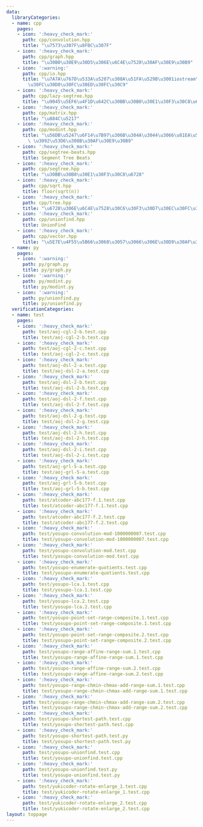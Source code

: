 ```yaml
---
data:
  libraryCategories:
  - name: cpp
    pages:
    - icon: ':heavy_check_mark:'
      path: cpp/convolution.hpp
      title: "\u7573\u307F\u8FBC\u307F"
    - icon: ':heavy_check_mark:'
      path: cpp/graph.hpp
      title: "\u30B0\u30E9\u30D5\u306E\u6C4E\u7528\u30AF\u30E9\u30B9"
    - icon: ':warning:'
      path: cpp/io.hpp
      title: "\u7A7A\u767D\u533A\u5207\u308A\u51FA\u529B\u3001iostream\u306E\u30AA\
        \u30FC\u30D0\u30FC\u30ED\u30FC\u30C9"
    - icon: ':heavy_check_mark:'
      path: cpp/lazy-segtree.hpp
      title: "\u9045\u5EF6\u4F1D\u642C\u30BB\u30B0\u30E1\u30F3\u30C8\u6728"
    - icon: ':heavy_check_mark:'
      path: cpp/matrix.hpp
      title: "\u884C\u5217"
    - icon: ':heavy_check_mark:'
      path: cpp/modint.hpp
      title: "\u56DB\u5247\u6F14\u7B97\u306B\u304A\u3044\u3066\u81EA\u52D5\u3067 mod\
        \ \u3092\u53D6\u308B\u30AF\u30E9\u30B9"
    - icon: ':heavy_check_mark:'
      path: cpp/segtree-beats.hpp
      title: Segment Tree Beats
    - icon: ':heavy_check_mark:'
      path: cpp/segtree.hpp
      title: "\u30BB\u30B0\u30E1\u30F3\u30C8\u6728"
    - icon: ':heavy_check_mark:'
      path: cpp/sqrt.hpp
      title: floor(sqrt(n))
    - icon: ':heavy_check_mark:'
      path: cpp/tree.hpp
      title: "\u6728\u306E\u6C4E\u7528\u30C6\u30F3\u30D7\u30EC\u30FC\u30C8"
    - icon: ':heavy_check_mark:'
      path: cpp/unionfind.hpp
      title: UnionFind
    - icon: ':heavy_check_mark:'
      path: cpp/vector.hpp
      title: "\u5E7E\u4F55\u5B66\u3068\u3057\u3066\u306E\u30D9\u30AF\u30C8\u30EB"
  - name: py
    pages:
    - icon: ':warning:'
      path: py/graph.py
      title: py/graph.py
    - icon: ':warning:'
      path: py/modint.py
      title: py/modint.py
    - icon: ':warning:'
      path: py/unionfind.py
      title: py/unionfind.py
  verificationCategories:
  - name: test
    pages:
    - icon: ':heavy_check_mark:'
      path: test/aoj-cgl-2-b.test.cpp
      title: test/aoj-cgl-2-b.test.cpp
    - icon: ':heavy_check_mark:'
      path: test/aoj-cgl-2-c.test.cpp
      title: test/aoj-cgl-2-c.test.cpp
    - icon: ':heavy_check_mark:'
      path: test/aoj-dsl-2-a.test.cpp
      title: test/aoj-dsl-2-a.test.cpp
    - icon: ':heavy_check_mark:'
      path: test/aoj-dsl-2-b.test.cpp
      title: test/aoj-dsl-2-b.test.cpp
    - icon: ':heavy_check_mark:'
      path: test/aoj-dsl-2-f.test.cpp
      title: test/aoj-dsl-2-f.test.cpp
    - icon: ':heavy_check_mark:'
      path: test/aoj-dsl-2-g.test.cpp
      title: test/aoj-dsl-2-g.test.cpp
    - icon: ':heavy_check_mark:'
      path: test/aoj-dsl-2-h.test.cpp
      title: test/aoj-dsl-2-h.test.cpp
    - icon: ':heavy_check_mark:'
      path: test/aoj-dsl-2-i.test.cpp
      title: test/aoj-dsl-2-i.test.cpp
    - icon: ':heavy_check_mark:'
      path: test/aoj-grl-5-a.test.cpp
      title: test/aoj-grl-5-a.test.cpp
    - icon: ':heavy_check_mark:'
      path: test/aoj-grl-5-b.test.cpp
      title: test/aoj-grl-5-b.test.cpp
    - icon: ':heavy_check_mark:'
      path: test/atcoder-abc177-f.1.test.cpp
      title: test/atcoder-abc177-f.1.test.cpp
    - icon: ':heavy_check_mark:'
      path: test/atcoder-abc177-f.2.test.cpp
      title: test/atcoder-abc177-f.2.test.cpp
    - icon: ':heavy_check_mark:'
      path: test/yosupo-convolution-mod-1000000007.test.cpp
      title: test/yosupo-convolution-mod-1000000007.test.cpp
    - icon: ':heavy_check_mark:'
      path: test/yosupo-convolution-mod.test.cpp
      title: test/yosupo-convolution-mod.test.cpp
    - icon: ':heavy_check_mark:'
      path: test/yosupo-enumerate-quotients.test.cpp
      title: test/yosupo-enumerate-quotients.test.cpp
    - icon: ':heavy_check_mark:'
      path: test/yosupo-lca.1.test.cpp
      title: test/yosupo-lca.1.test.cpp
    - icon: ':heavy_check_mark:'
      path: test/yosupo-lca.2.test.cpp
      title: test/yosupo-lca.2.test.cpp
    - icon: ':heavy_check_mark:'
      path: test/yosupo-point-set-range-composite.1.test.cpp
      title: test/yosupo-point-set-range-composite.1.test.cpp
    - icon: ':heavy_check_mark:'
      path: test/yosupo-point-set-range-composite.2.test.cpp
      title: test/yosupo-point-set-range-composite.2.test.cpp
    - icon: ':heavy_check_mark:'
      path: test/yosupo-range-affine-range-sum.1.test.cpp
      title: test/yosupo-range-affine-range-sum.1.test.cpp
    - icon: ':heavy_check_mark:'
      path: test/yosupo-range-affine-range-sum.2.test.cpp
      title: test/yosupo-range-affine-range-sum.2.test.cpp
    - icon: ':heavy_check_mark:'
      path: test/yosupo-range-chmin-chmax-add-range-sum.1.test.cpp
      title: test/yosupo-range-chmin-chmax-add-range-sum.1.test.cpp
    - icon: ':heavy_check_mark:'
      path: test/yosupo-range-chmin-chmax-add-range-sum.2.test.cpp
      title: test/yosupo-range-chmin-chmax-add-range-sum.2.test.cpp
    - icon: ':heavy_check_mark:'
      path: test/yosupo-shortest-path.test.cpp
      title: test/yosupo-shortest-path.test.cpp
    - icon: ':heavy_check_mark:'
      path: test/yosupo-shortest-path.test.py
      title: test/yosupo-shortest-path.test.py
    - icon: ':heavy_check_mark:'
      path: test/yosupo-unionfind.test.cpp
      title: test/yosupo-unionfind.test.cpp
    - icon: ':heavy_check_mark:'
      path: test/yosupo-unionfind.test.py
      title: test/yosupo-unionfind.test.py
    - icon: ':heavy_check_mark:'
      path: test/yukicoder-rotate-enlarge_1.test.cpp
      title: test/yukicoder-rotate-enlarge_1.test.cpp
    - icon: ':heavy_check_mark:'
      path: test/yukicoder-rotate-enlarge_2.test.cpp
      title: test/yukicoder-rotate-enlarge_2.test.cpp
layout: toppage
---
```

